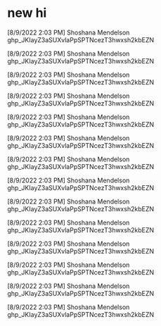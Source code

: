 # new hi
[8/9/2022 2:03 PM] Shoshana Mendelson
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

[8/9/2022 2:03 PM] Shoshana Mendelson
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

[8/9/2022 2:03 PM] Shoshana Mendelson
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

[8/9/2022 2:03 PM] Shoshana Mendelson
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

[8/9/2022 2:03 PM] Shoshana Mendelson
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

[8/9/2022 2:03 PM] Shoshana Mendelson
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

[8/9/2022 2:03 PM] Shoshana Mendelson
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

[8/9/2022 2:03 PM] Shoshana Mendelson
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

[8/9/2022 2:03 PM] Shoshana Mendelson
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

[8/9/2022 2:03 PM] Shoshana Mendelson
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

[8/9/2022 2:03 PM] Shoshana Mendelson
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

[8/9/2022 2:03 PM] Shoshana Mendelson
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

[8/9/2022 2:03 PM] Shoshana Mendelson
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

[8/9/2022 2:03 PM] Shoshana Mendelson
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

